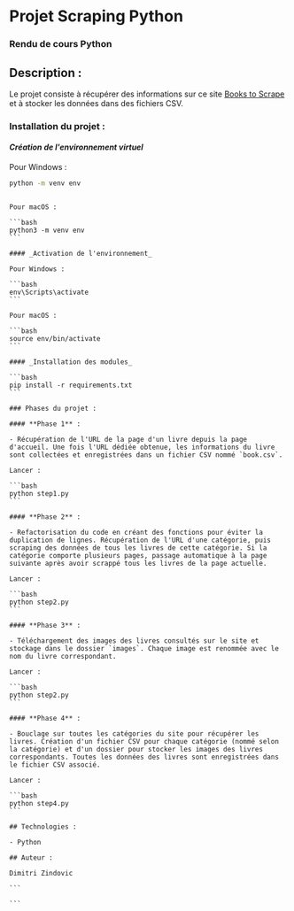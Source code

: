 # Projet Scraping Python

### Rendu de cours Python

## Description :

Le projet consiste à récupérer des informations sur ce site [Books to Scrape](https://books.toscrape.com/index.html) et à stocker les données dans des fichiers CSV.

### Installation du projet :

#### _Création de l'environnement virtuel_

Pour Windows :

```bash
python -m venv env
```

````

Pour macOS :

```bash
python3 -m venv env
```

#### _Activation de l'environnement_

Pour Windows :

```bash
env\Scripts\activate
```

Pour macOS :

```bash
source env/bin/activate
```

#### _Installation des modules_

```bash
pip install -r requirements.txt
```

### Phases du projet :

#### **Phase 1** :

- Récupération de l'URL de la page d'un livre depuis la page d'accueil. Une fois l'URL dédiée obtenue, les informations du livre sont collectées et enregistrées dans un fichier CSV nommé `book.csv`.

Lancer :

```bash
python step1.py
```

#### **Phase 2** :

- Refactorisation du code en créant des fonctions pour éviter la duplication de lignes. Récupération de l'URL d'une catégorie, puis scraping des données de tous les livres de cette catégorie. Si la catégorie comporte plusieurs pages, passage automatique à la page suivante après avoir scrappé tous les livres de la page actuelle.

Lancer :

```bash
python step2.py
```

#### **Phase 3** :

- Téléchargement des images des livres consultés sur le site et stockage dans le dossier `images`. Chaque image est renommée avec le nom du livre correspondant.

Lancer :

```bash
python step2.py
```

#### **Phase 4** :

- Bouclage sur toutes les catégories du site pour récupérer les livres. Création d'un fichier CSV pour chaque catégorie (nommé selon la catégorie) et d'un dossier pour stocker les images des livres correspondants. Toutes les données des livres sont enregistrées dans le fichier CSV associé.

Lancer :

```bash
python step4.py
```

## Technologies :

- Python

## Auteur :

Dimitri Zindovic

```

```
````
